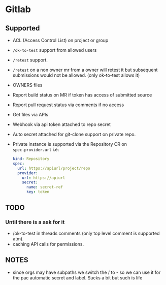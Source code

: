 # Gitlab

## Supported

- ACL (Access Control List) on project or group
- `/ok-to-test` support from allowed users
- `/retest` support.
- `/retest` on a non owner mr from a owner will retest it but subsequent submissions
  would not be allowed. (only ok-to-test allows it)
- OWNERS files
- Report build status on MR if token has access of submitted source
- Report pull request status via comments if no access
- Get files via APIs
- Webhook via api token attached to repo secret
- Auto secret attached for git-clone support on private repo.
- Private instance is supported via the Repository CR on `spec.provider.url` i.e:

  ```yaml
  kind: Repository
  spec:
    url: https://apiurl/project/repo
    provider:
      url: https://apiurl
      secret:
        name: secret-ref
        key: token
  ```

## TODO

### Until there is a ask for it

- /ok-to-test in threads comments (only top level comment is supported atm).
- caching API calls for permissions.

## NOTES

- since orgs may have subpaths we switch the / to - so we can use it for the pac
  automatic secret and label. Sucks a bit but such is life
